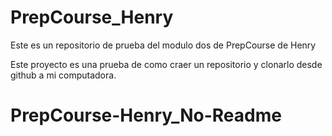 # PrepCourse_Henry
Este es un repositorio de prueba del modulo dos de PrepCourse de Henry

Este proyecto es una prueba de como craer un repositorio y clonarlo desde github a mi computadora. 
# PrepCourse-Henry_No-Readme
